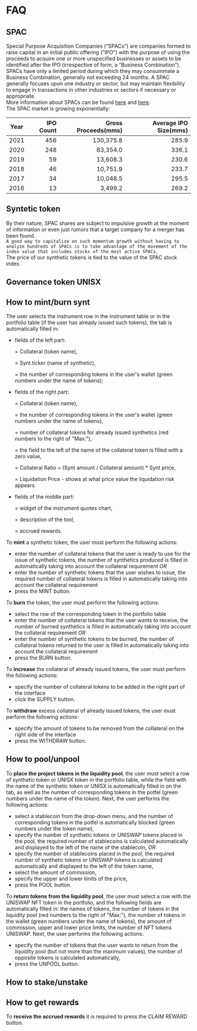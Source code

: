 # FAQ
## SPAC
Special Purpose Acquisition Companies (“SPACs”) are companies formed to raise capital in an initial public offering (“IPO”) with the purpose of using the proceeds to acquire one or more unspecified businesses or assets to be identified after the IPO (irrespective of form, a “Business Combination”). 
SPACs have only a limited period during which they may consummate a Business Combination, generally not exceeding 24 months. 
A SPAC generally focuses upon one industry or sector, but may maintain flexibility to engage in transactions in other industries or sectors if necessary or appropriate.<br>
More information about SPACs can be found [here](https://spac.guide/spacbasics/) and [here](https://www.spacanalytics.com/).<br>
The SPAC market is growing exponentially:

|Year|IPO Count|Gross Proceeds(mms)|Average IPO Size(mms)|
|:--:|--------:|------------------:|--------------------:|
|2021|      456|          130,375.8|                285.9|
|2020|      248|           83,354.0|                336.1|
|2019|       59|           13,608.3|                230.6|
|2018|       46|           10,751.9|                233.7|
|2017|       34|           10,048.5|                295.5|
|2016|       13|            3,499.2|                269.2|


## Syntetic token
By their nature, SPAC shares are subject to impulsive growth at the moment of information or even just rumors that a target company for a merger has been found.<br>
`A good way to capitalize on such momentum growth without having to analyze hundreds of SPACs is to take advantage of the movement of the index value that includes stocks of the most active SPACs.`<br>
The price of our synthetic tokens is tied to the value of the SPAC stock index.

## Governance token UNISX

## How to mint/burn synt
The user selects the instrument row in the instrument table or in the portfolio table (if the user has already issued such tokens), the tab is automatically filled in:

- fields of the left part:

   = Collateral (token name),

   = Synt ticker (name of synthetic),

   = the number of corresponding tokens in the user's wallet (green numbers under the name of tokens);

- fields of the right part:

   = Collateral (token name),

   = the number of corresponding tokens in the user's wallet (green numbers under the name of tokens),

   = number of collateral tokens for already issued synthetics (red numbers to the right of "Max:"),

   = the field to the left of the name of the collateral token is filled with a zero value,

   = Collateral Ratio = (Synt amount / Collateral amount) * Synt price,

   = Liquidation Price - shows at what price value the liquidation risk appears.

- fields of the middle part:

   = widget of the instrument quotes chart,

   = description of the tool,

   = accrued rewards.

To **mint** a synthetic token, the user must perform the following actions:
- enter the number of collateral tokens that the user is ready to use for the issue of synthetic tokens, the number of synthetics produced is filled in automatically taking into account the collateral requirement
    *OR*
- enter the number of synthetic tokens that the user wishes to issue, the required number of collateral tokens is filled in automatically taking into account the collateral requirement
- press the MINT button.

To **burn** the token, the user must perform the following actions:
- select the row of the corresponding token in the portfolio table
- enter the number of collateral tokens that the user wants to receive, the number of burned synthetics is filled in automatically taking into account the collateral requirement 
    *OR*
- enter the number of synthetic tokens to be burned, the number of collateral tokens returned to the user is filled in automatically taking into account the collateral requirement
- press the BURN button.

To **increase** the collateral of already issued tokens, the user must perform the following actions:
- specify the number of collateral tokens to be added in the right part of the interface
- click the SUPPLY button.

To **withdraw** excess collateral of already issued tokens, the user must perform the following actions:
- specify the amount of tokens to be removed from the collateral on the right side of the interface
- press the WITHDRAW button.

## How to pool/unpool
To **place the project tokens in the liquidity pool**, the user must select a row of synthetic token or UNISX token in the portfolio table, while the field with the name of the synthetic token or UNISX is automatically filled in on the tab, as well as the number of corresponding tokens in the potfel (green numbers under the name of the token). Next, the user performs the following actions:
- select a stablecoin from the drop-down menu, and the number of corresponding tokens in the potfel is automatically blocked (green numbers under the token name),
- specify the number of synthetic tokens or UNISWAP tokens placed in the pool, the required number of stablecoins is calculated automatically and displayed to the left of the name of the stablecoin,
    *OR*
- specify the number of stablecoins placed in the pool, the required number of synthetic tokens or UNISWAP tokens is calculated automatically and displayed to the left of the token name,
- select the amount of commission,
- specify the upper and lower limits of the price,
- press the POOL button.

To **return tokens from the liquidity pool**, the user must select a row with the UNISWAP NFT token in the portfolio, and the following fields are automatically filled in: the names of tokens, the number of tokens in the liquidity pool (red numbers to the right of "Max:"), the number of tokens in the wallet (green numbers under the name of tokens), the amount of commission, upper and lower price limits, the number of NFT tokens UNISWAP. Next, the user performs the following actions:
- specify the number of tokens that the user wants to return from the liquidity pool (but not more than the maximum values), the number of opposite tokens is calculated automatically,
- press the UNPOOL button.

## How to stake/unstake

## How to get rewards
To **receive the accrued rewards** it is required to press the CLAIM REWARD button.
